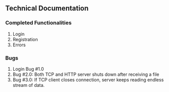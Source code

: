 ## Technical Documentation

### Completed Functionalities
1. Login
2. Registration
3. Errors


### Bugs
1. Login Bug #1.0
2. Bug #2.0: Both TCP and HTTP server shuts down after receiving a file
3. Bug #3.0: If TCP client closes connection, server keeps reading endless stream of data.